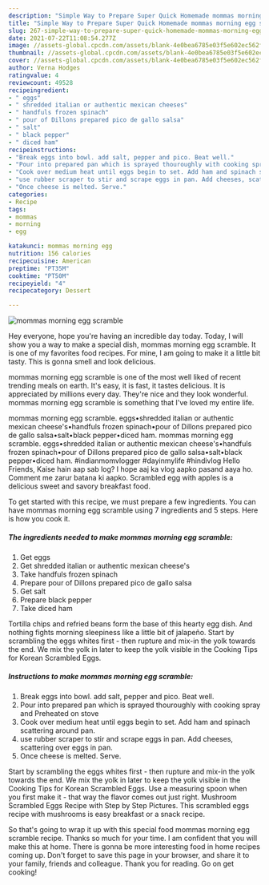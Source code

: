 ```yaml
---
description: "Simple Way to Prepare Super Quick Homemade mommas morning egg scramble"
title: "Simple Way to Prepare Super Quick Homemade mommas morning egg scramble"
slug: 267-simple-way-to-prepare-super-quick-homemade-mommas-morning-egg-scramble
date: 2021-07-22T11:08:54.277Z
image: //assets-global.cpcdn.com/assets/blank-4e0bea6785e03f5e602ec562f230caae08da540cada707380b4fe1bbebba43da.png
thumbnail: //assets-global.cpcdn.com/assets/blank-4e0bea6785e03f5e602ec562f230caae08da540cada707380b4fe1bbebba43da.png
cover: //assets-global.cpcdn.com/assets/blank-4e0bea6785e03f5e602ec562f230caae08da540cada707380b4fe1bbebba43da.png
author: Verna Hodges
ratingvalue: 4
reviewcount: 49528
recipeingredient:
- " eggs"
- " shredded italian or authentic mexican cheeses"
- " handfuls frozen spinach"
- " pour of Dillons prepared pico de gallo salsa"
- " salt"
- " black pepper"
- " diced ham"
recipeinstructions:
- "Break eggs into bowl. add salt, pepper and pico. Beat well."
- "Pour into prepared pan which is sprayed thouroughly with cooking spray and Preheated on stove"
- "Cook over medium heat until eggs begin to set. Add ham and spinach scattering around pan."
- "use rubber scraper to stir and scrape eggs in pan. Add cheeses, scattering over eggs in pan."
- "Once cheese is melted. Serve."
categories:
- Recipe
tags:
- mommas
- morning
- egg

katakunci: mommas morning egg 
nutrition: 156 calories
recipecuisine: American
preptime: "PT35M"
cooktime: "PT50M"
recipeyield: "4"
recipecategory: Dessert

---
```



![mommas morning egg scramble](//assets-global.cpcdn.com/assets/blank-4e0bea6785e03f5e602ec562f230caae08da540cada707380b4fe1bbebba43da.png)

Hey everyone, hope you're having an incredible day today. Today, I will show you a way to make a special dish, mommas morning egg scramble. It is one of my favorites food recipes. For mine, I am going to make it a little bit tasty. This is gonna smell and look delicious.

mommas morning egg scramble is one of the most well liked of recent trending meals on earth. It's easy, it is fast, it tastes delicious. It is appreciated by millions every day. They're nice and they look wonderful. mommas morning egg scramble is something that I've loved my entire life.

mommas morning egg scramble. eggs•shredded italian or authentic mexican cheese&#39;s•handfuls frozen spinach•pour of Dillons prepared pico de gallo salsa•salt•black pepper•diced ham. mommas morning egg scramble. eggs•shredded italian or authentic mexican cheese&#39;s•handfuls frozen spinach•pour of Dillons prepared pico de gallo salsa•salt•black pepper•diced ham. #indianmomvlogger #dayinmylife #hindivlog Hello Friends, Kaise hain aap sab log? I hope aaj ka vlog aapko pasand aaya ho. Comment me zarur batana ki aapko. Scrambled egg with apples is a delicious sweet and savory breakfast food.


To get started with this recipe, we must prepare a few ingredients. You can have mommas morning egg scramble using 7 ingredients and 5 steps. Here is how you cook it.

<!--inarticleads1-->

##### The ingredients needed to make mommas morning egg scramble:

1. Get  eggs
1. Get  shredded italian or authentic mexican cheese&#39;s
1. Take  handfuls frozen spinach
1. Prepare  pour of Dillons prepared pico de gallo salsa
1. Get  salt
1. Prepare  black pepper
1. Take  diced ham


Tortilla chips and refried beans form the base of this hearty egg dish. And nothing fights morning sleepiness like a little bit of jalapeño. Start by scrambling the eggs whites first - then rupture and mix-in the yolk towards the end. We mix the yolk in later to keep the yolk visible in the Cooking Tips for Korean Scrambled Eggs. 

<!--inarticleads2-->

##### Instructions to make mommas morning egg scramble:

1. Break eggs into bowl. add salt, pepper and pico. Beat well.
1. Pour into prepared pan which is sprayed thouroughly with cooking spray and Preheated on stove
1. Cook over medium heat until eggs begin to set. Add ham and spinach scattering around pan.
1. use rubber scraper to stir and scrape eggs in pan. Add cheeses, scattering over eggs in pan.
1. Once cheese is melted. Serve.


Start by scrambling the eggs whites first - then rupture and mix-in the yolk towards the end. We mix the yolk in later to keep the yolk visible in the Cooking Tips for Korean Scrambled Eggs. Use a measuring spoon when you first make it - that way the flavor comes out just right. Mushroom Scrambled Eggs Recipe with Step by Step Pictures. This scrambled eggs recipe with mushrooms is easy breakfast or a snack recipe. 

So that's going to wrap it up with this special food mommas morning egg scramble recipe. Thanks so much for your time. I am confident that you will make this at home. There is gonna be more interesting food in home recipes coming up. Don't forget to save this page in your browser, and share it to your family, friends and colleague. Thank you for reading. Go on get cooking!
